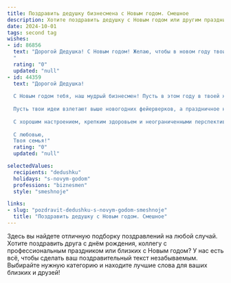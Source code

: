```yaml
---
title: Поздравить дедушку бизнесмена с Новым годом. Смешное
description: Хотите поздравить дедушку с Новым годом или другим праздником? Наш ИИ создаст незабываемое поздравление, а вы обязательно выделитесь среди других.  
date: 2024-10-01
tags: second tag
wishes:
- id: 86856
  text: "Дорогой Дедушка! С Новым годом! Желаю, чтобы в новом году твои бизнес-проекты процветали настолько же бурно, как твоя новогодняя ёлка, а прибыль росла не по дням, а по часам, даже если эти часы – швейцарские,  и  ты их купил на распродаже!  Пусть конкуренты спят спокойно, а тебе достанутся все самые сладкие контракты!  И пусть единственное, что ты будешь \"сбивать\" в этом году – это рекорды по успеху!
  "
  rating: "0"
  updated: "null"
- id: 44359
  text: "Дорогой Дедушка!
  
  С Новым годом тебя, наш мудрый бизнесмен! Пусть в этом году в твоей жизни будет столько удачи, сколько у тебя акций на бирже! Желаю, чтобы все твои начинания были в плюсе, а расходы — в отпуске!
  
  Пусть твои идеи взлетают выше новогодних фейерверков, а праздничное настроение всегда приходило к тебе как клиент по записке «Срочно!». Не забывай, что даже в бизнесе важен креатив, так что добавь в свой отчет щепотку юмора и каплю волшебства!
  
  С хорошим настроением, крепким здоровьем и неограниченными перспективами в новом году!
  
  С любовью,
  Твоя семья!"
  rating: "0"
  updated: "null"

selectedValues:
  recipients: "dedushku"
  holidays: "s-novym-godom"
  professions: "biznesmen"
  style: "smeshnoje"

links:
- slug: "pozdravit-dedushku-s-novym-godom-smeshnoje"
  title: "Поздравить дедушку с Новым годом. Смешное"
---
```


Здесь вы найдете отличную подборку поздравлений на любой случай.
Хотите поздравить друга с днём рождения, коллегу с профессиональным праздником или близких с Новым годом? У нас есть всё, чтобы сделать ваш поздравительный текст незабываемым. Выбирайте нужную категорию и находите лучшие слова для ваших близких и друзей!

